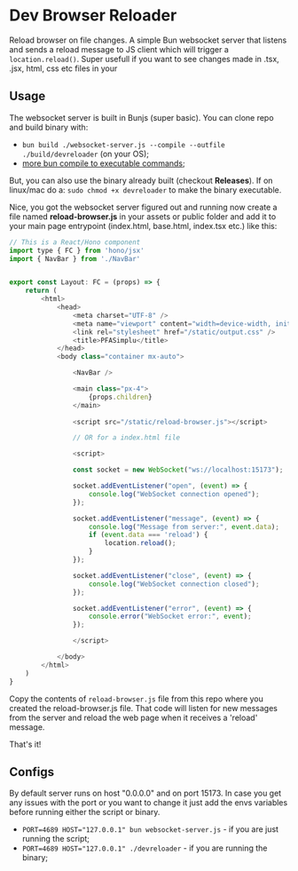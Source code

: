 # Dev Browser Reloader

Reload browser on file changes. A simple Bun websocket server that listens and sends a reload message to JS client which will trigger a `location.reload()`. Super usefull if you want to see changes made in .tsx, .jsx, html, css etc files in your 


## Usage

The websocket server is built in Bunjs (super basic). 
You can clone repo and build binary with:

- `bun build ./websocket-server.js --compile --outfile ./build/devreloader` (on your OS);
- [more bun compile to executable commands](https://bun.sh/docs/bundler/executables);


But, you can also use the binary already built (checkout **Releases**). If on linux/mac do a: `sudo chmod +x devreloader` to make the binary executable. 

Nice, you got the websocket server figured out and running now create a file named **reload-browser.js** in your assets or public folder and add it to your main page entrypoint (index.html, base.html, index.tsx etc.) like this:

```js
// This is a React/Hono component
import type { FC } from 'hono/jsx'
import { NavBar } from './NavBar'


export const Layout: FC = (props) => {
    return (
        <html>
            <head>
                <meta charset="UTF-8" />
                <meta name="viewport" content="width=device-width, initial-scale=1.0" />
                <link rel="stylesheet" href="/static/output.css" />
                <title>PFASimplu</title>
            </head>
            <body class="container mx-auto">

                <NavBar />

                <main class="px-4">
                    {props.children}
                </main>
                
                <script src="/static/reload-browser.js"></script>

                // OR for a index.html file

                <script>

                const socket = new WebSocket("ws://localhost:15173");

                socket.addEventListener("open", (event) => {
                    console.log("WebSocket connection opened");
                });

                socket.addEventListener("message", (event) => {
                    console.log("Message from server:", event.data);
                    if (event.data === 'reload') {
                        location.reload();
                    }
                });

                socket.addEventListener("close", (event) => {
                    console.log("WebSocket connection closed");
                });

                socket.addEventListener("error", (event) => {
                    console.error("WebSocket error:", event);
                });

                </script>

            </body>
        </html>
    )
}

```

Copy the contents of `reload-browser.js` file from this repo where you created the reload-browser.js file. That code will listen for new messages from the server and reload the web page when it receives a 'reload' message.


That's it!


## Configs

By default server runs on host "0.0.0.0" and on port 15173. In case you get any issues with the port or you want to change it just add the envs variables before running either the script or binary.

- `PORT=4689 HOST="127.0.0.1" bun websocket-server.js` - if you are just running the script;
- `PORT=4689 HOST="127.0.0.1" ./devreloader` - if you are running the binary;
